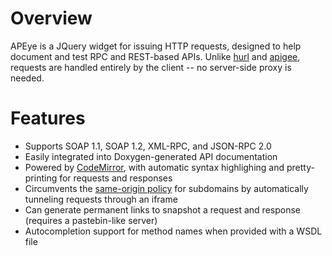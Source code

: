 Overview
========

APEye is a JQuery widget for issuing HTTP requests, designed to help document and test RPC and REST-based APIs. Unlike [hurl](http://hurl.it/) and [apigee](http://apigee.com), requests are handled entirely by the client -- no server-side proxy is needed.

Features
========

* Supports SOAP 1.1, SOAP 1.2, XML-RPC, and JSON-RPC 2.0
* Easily integrated into Doxygen-generated API documentation
* Powered by [CodeMirror](http://codemirror.com), with automatic syntax highlighing and pretty-printing for requests and responses
* Circumvents the [same-origin policy](https://developer.mozilla.org/en-US/docs/Same_origin_policy_for_JavaScript) for subdomains by automatically tunneling requests through an iframe
* Can generate permanent links to snapshot a request and response (requires a pastebin-like server)
* Autocompletion support for method names when provided with a WSDL file
